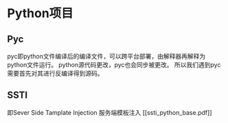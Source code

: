# Python项目
## Pyc
pyc即python文件编译后的编译文件，可以跨平台部署，由解释器再解释为python文件运行。
python源代码更改，pyc也会同步被更改。
所以我们遇到pyc需要首先对其进行反编译得到源码。
## SSTI
即Sever Side Tamplate Injection
服务端模板注入
[[ssti_python_base.pdf]]
